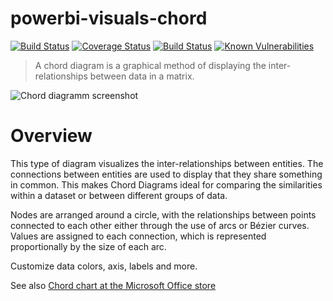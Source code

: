 # powerbi-visuals-chord
[![Build Status](https://travis-ci.org/Microsoft/powerbi-visuals-chord.svg?branch=master)](https://travis-ci.org/Microsoft/powerbi-visuals-chord) [![Coverage Status](https://coveralls.io/repos/github/Microsoft/powerbi-visuals-chord/badge.svg?branch=master)](https://coveralls.io/github/Microsoft/powerbi-visuals-chord?branch=master)
[![Build Status](https://dev.azure.com/customvisuals/public/_apis/build/status/Microsoft.powerbi-visuals-chord)](https://dev.azure.com/customvisuals/public/_build/latest?definitionId=2) [![Known Vulnerabilities](https://snyk.io/test/github/Microsoft/powerbi-visuals-chord/badge.svg)](https://snyk.io/test/github/Microsoft/powerbi-visuals-chord)

> A chord diagram is a graphical method of displaying the inter-relationships between data in a matrix.

![Chord diagramm screenshot](/assets/screenshot.png)
# Overview
This type of diagram visualizes the inter-relationships between entities. The connections between entities are used to display that they share something in common. This makes Chord Diagrams ideal for comparing the similarities within a dataset or between different groups of data.

Nodes are arranged around a circle, with the relationships between points connected to each other either through the use of arcs or Bézier curves. Values are assigned to each connection, which is represented proportionally by the size of each arc.

Customize data colors, axis, labels and more.

See also [Chord chart at the Microsoft Office store](https://store.office.com/en-us/app.aspx?assetid=WA104380761&sourcecorrid=6ef257f3-686c-4b70-8b23-0dafd318e298&searchapppos=0&ui=en-US&rs=en-US&ad=US&appredirect=false)
